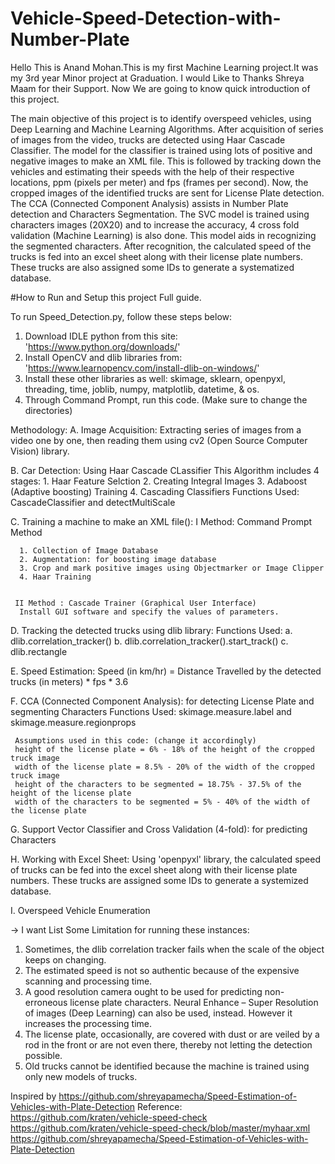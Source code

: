 # Vehicle-Speed-Detection-with-Number-Plate

Hello This is Anand Mohan.This is my first Machine Learning project.It was my 3rd year Minor project at Graduation. I would Like to Thanks Shreya Maam for their Support. Now We are going to know quick introduction of this project.

The main objective of this project is to identify overspeed vehicles, using Deep Learning and Machine Learning Algorithms. After acquisition of series of images from the video, trucks are detected using Haar Cascade Classifier. The model for the classifier is trained using lots of positive and negative images to make an XML file. This is followed by tracking down the vehicles and estimating their speeds with the help of their respective locations, ppm (pixels per meter) and fps (frames per second). Now, the cropped images of the identified trucks are sent for License Plate detection. The CCA (Connected Component Analysis) assists in Number Plate detection and Characters Segmentation. The SVC model is trained using characters images (20X20) and to increase the accuracy, 4 cross fold validation (Machine Learning) is also done. This model aids in recognizing the segmented characters. After recognition, the calculated speed of the trucks is fed into an excel sheet along with their license plate numbers. These trucks are also assigned some IDs to generate a systematized database.

#How to Run and Setup this project Full guide.

To run Speed_Detection.py, follow these steps below:

  1. Download IDLE python from this site: 'https://www.python.org/downloads/'
  2. Install OpenCV and dlib libraries from: 'https://www.learnopencv.com/install-dlib-on-windows/'
  3. Install these other libraries as well: skimage, sklearn, openpyxl, threading, time, joblib, numpy, matplotlib, datetime, & os.
  4. Through Command Prompt, run this code. (Make sure to change the directories)
 
Methodology: 
  A. Image Acquisition: Extracting series of images from a video one by one, then reading them using cv2 (Open Source Computer Vision) library.
  
  B. Car Detection: Using Haar Cascade CLassifier
     This Algorithm includes 4 stages:
      1. Haar Feature Selction
      2. Creating Integral Images
      3. Adaboost (Adaptive boosting) Training
      4. Cascading Classifiers
      Functions Used: CascadeClassifier and detectMultiScale
      
  C. Training a machine to make an XML file():
     I Method: Command Prompt Method
     
      1. Collection of Image Database
      2. Augmentation: for boosting image database
      3. Crop and mark positive images using Objectmarker or Image Clipper
      4. Haar Training
      
     
     II Method : Cascade Trainer (Graphical User Interface)
      Install GUI software and specify the values of parameters.
     
      
  D. Tracking the detected trucks using dlib library:
     Functions Used:
      a. dlib.correlation_tracker()
      b. dlib.correlation_tracker().start_track()
      c. dlib.rectangle
      
  E. Speed Estimation: 
     Speed (in km/hr) = Distance Travelled by the detected trucks (in meters) * fps * 3.6 
     
  F. CCA (Connected Component Analysis): for detecting License Plate and segmenting Characters
     Functions Used: skimage.measure.label and skimage.measure.regionprops 
     
     Assumptions used in this code: (change it accordingly)
     height of the license plate = 6% - 18% of the height of the cropped truck image 
     width of the license plate = 8.5% - 20% of the width of the cropped truck image 
     height of the characters to be segmented = 18.75% - 37.5% of the height of the license plate 
     width of the characters to be segmented = 5% - 40% of the width of the license plate
     
  G. Support Vector Classifier and Cross Validation (4-fold): for predicting Characters
  
  H. Working with Excel Sheet: Using 'openpyxl' library, the calculated speed of trucks can be fed into the excel sheet along with their      license plate numbers. These trucks are assigned some IDs to generate a systemized database. 
  
  I. Overspeed Vehicle Enumeration
  
-> I want List Some Limitation for running these instances:
  1. Sometimes, the dlib correlation tracker fails when the scale of the object keeps on changing.
  2. The estimated speed is not so authentic because of the expensive scanning and processing time.
  3. A good resolution camera ought to be used for predicting non-erroneous license plate characters. Neural Enhance – Super Resolution      of images (Deep Learning) can also be used, instead. However it increases the processing time.
  4. The license plate, occasionally, are covered with dust or are veiled by a rod in the front or are not even there, thereby not            letting the detection possible.
  5. Old trucks cannot be identified because the machine is trained using only new models of trucks.
  
 Inspired by https://github.com/shreyapamecha/Speed-Estimation-of-Vehicles-with-Plate-Detection
 Reference: https://github.com/kraten/vehicle-speed-check
            https://github.com/kraten/vehicle-speed-check/blob/master/myhaar.xml
            https://github.com/shreyapamecha/Speed-Estimation-of-Vehicles-with-Plate-Detection
            
 
 
 
